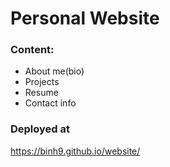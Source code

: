 # Personal Website

### Content:
- About me(bio)
- Projects
- Resume
- Contact info

### Deployed at
https://binh9.github.io/website/